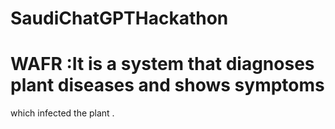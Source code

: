 # SaudiChatGPTHackathon
# WAFR :It is a system that diagnoses plant diseases and shows symptoms
which infected the plant .
